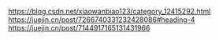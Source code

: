 https://blog.csdn.net/xiaowanbiao123/category_12415292.html
https://juejin.cn/post/7266740331232428086#heading-4
https://juejin.cn/post/7144917165131431966

